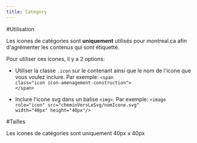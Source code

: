```yaml
---
title: Category
---
```

#Utilisation

Les icones de catégories sont **uniquement** utilisés pour montreal.ca afin d'agrémenter les contenus qui sont étiquetté.

Pour utiliser ces icones, il y a 2 options:

* Utiliser la classe <code>.icon</code> sur le contenant ainsi que le nom de l'icone que vous voulez inclure. Par exemple: <code>&lt;span class="icon icon-amenagement-construction"&gt; &lt;/span&gt;</code>

* Inclure l'icone svg dans un balise <code>&lt;img&gt;</code>. Par exemple: <code>&lt;image role="icon" src="cheminVersLeSvg/nomIcone.svg" width="40px" height="40px"/&gt;</code>

#Tailles

Les icones de catégories sont uniquement 40px x 40px